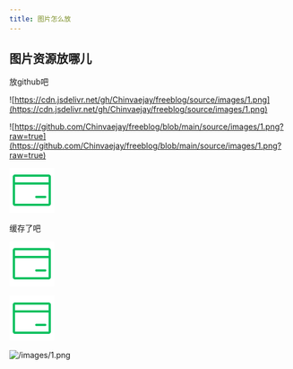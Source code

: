 ```yaml
---
title: 图片怎么放
---
```


## 图片资源放哪儿

放github吧

![https://cdn.jsdelivr.net/gh/Chinvaejay/freeblog/source/images/1.png](https://cdn.jsdelivr.net/gh/Chinvaejay/freeblog/source/images/1.png)

![https://github.com/Chinvaejay/freeblog/blob/main/source/images/1.png?raw=true](https://github.com/Chinvaejay/freeblog/blob/main/source/images/1.png?raw=true)

![/source/images/1.png](/source/images/1.png)

缓存了吧

![/source/images/1.png](/source/images/1.png)

![../images/1.png](../images/1.png)

![/images/1.png](/images/1.png)